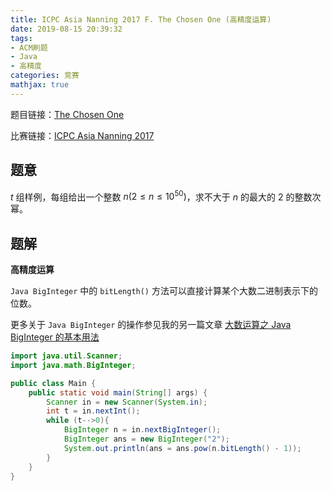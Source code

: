 ```yaml
---
title: ICPC Asia Nanning 2017 F. The Chosen One (高精度运算)
date: 2019-08-15 20:39:32
tags:
- ACM刷题
- Java
- 高精度
categories: 竞赛
mathjax: true
---
```


题目链接：[The Chosen One](https://nanti.jisuanke.com/t/A1535)

比赛链接：[ICPC Asia Nanning 2017](https://www.jisuanke.com/contest/3107?view=challenges)

## 题意

$t$ 组样例，每组给出一个整数 $n(2\le n\le 10^{50})$，求不大于 $n$ 的最大的 $2$ 的整数次幂。

<!--more-->

## 题解

**高精度运算**

`Java BigInteger` 中的 `bitLength()` 方法可以直接计算某个大数二进制表示下的位数。

更多关于 `Java BigInteger` 的操作参见我的另一篇文章 [大数运算之 Java BigInteger 的基本用法](https://wutao18.github.io/2019/08/15/%E5%A4%A7%E6%95%B0%E8%BF%90%E7%AE%97%E4%B9%8B-Java-BigInteger-%E7%9A%84%E5%9F%BA%E6%9C%AC%E7%94%A8%E6%B3%95/#more)

```java
import java.util.Scanner;
import java.math.BigInteger;

public class Main {
    public static void main(String[] args) {
        Scanner in = new Scanner(System.in);
        int t = in.nextInt();
        while (t-->0){
            BigInteger n = in.nextBigInteger();
            BigInteger ans = new BigInteger("2");
            System.out.println(ans = ans.pow(n.bitLength() - 1));
        }
    }
}
```